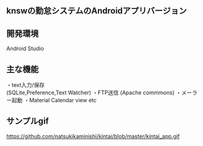 ## knswの勤怠システムのAndroidアプリバージョン

## 開発環境
Android Studio

## 主な機能
・text入力/保存</br>
(SQLite,Preference,Text Watcher)
・FTP送信
(Apache commmons)
・メーラー起動
・Material Calendar view
etc

## サンプルgif
https://github.com/natsukikaminishi/kintai/blob/master/kintai_app.gif
